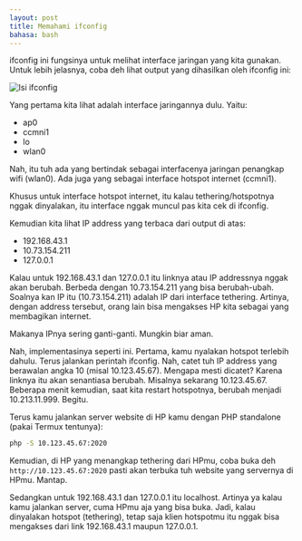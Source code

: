 ```yaml
---
layout: post
title: Memahami ifconfig
bahasa: bash
---
```


ifconfig ini fungsinya untuk melihat interface jaringan yang kita gunakan. Untuk lebih jelasnya, coba deh lihat output yang dihasilkan oleh ifconfig ini:

![Isi ifconfig](https://telegra.ph/file/41daa047d0a4fbd479761.png)

Yang pertama kita lihat adalah interface jaringannya dulu. Yaitu:

- ap0
- ccmni1
- lo
- wlan0

Nah, itu tuh ada yang bertindak sebagai interfacenya jaringan penangkap wifi (wlan0). Ada juga yang sebagai interface hotspot internet (ccmni1).

Khusus untuk interface hotspot internet, itu kalau tethering/hotspotnya nggak dinyalakan, itu interface nggak muncul pas kita cek di ifconfig.

Kemudian kita lihat IP address yang terbaca dari output di atas:

- 192.168.43.1
- 10.73.154.211
- 127.0.0.1

Kalau untuk 192.168.43.1 dan 127.0.0.1 itu linknya atau IP addressnya nggak akan berubah. Berbeda dengan 10.73.154.211 yang bisa berubah-ubah. Soalnya kan IP itu (10.73.154.211) adalah IP dari interface tethering. Artinya, dengan address tersebut, orang lain bisa mengakses HP kita sebagai yang membagikan internet.

Makanya IPnya sering ganti-ganti. Mungkin biar aman.

Nah, implementasinya seperti ini. Pertama, kamu nyalakan hotspot terlebih dahulu. Terus jalankan perintah ifconfig. Nah, catet tuh IP address yang berawalan angka 10 (misal 10.123.45.67). Mengapa mesti dicatet? Karena linknya itu akan senantiasa berubah. Misalnya sekarang 10.123.45.67. Beberapa menit kemudian, saat kita restart hotspotnya, berubah menjadi 10.213.11.999. Begitu.

Terus kamu jalankan server website di HP kamu dengan PHP standalone (pakai Termux tentunya):

```bash
php -S 10.123.45.67:2020
```

Kemudian, di HP yang menangkap tethering dari HPmu, coba buka deh `http://10.123.45.67:2020` pasti akan terbuka tuh website yang servernya di HPmu. Mantap.

Sedangkan untuk 192.168.43.1 dan 127.0.0.1 itu localhost. Artinya ya kalau kamu jalankan server, cuma HPmu aja yang bisa buka. Jadi, kalau dinyalakan hotspot (tethering), tetap saja klien hotspotmu itu nggak bisa mengakses dari link 192.168.43.1 maupun 127.0.0.1.